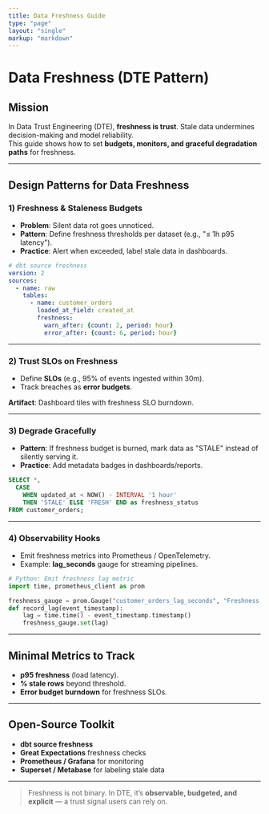 ```yaml
---
title: Data Freshness Guide
type: "page"
layout: "single"
markup: "markdown"
---
```


# Data Freshness (DTE Pattern)

## Mission

In Data Trust Engineering (DTE), **freshness is trust**. Stale data undermines decision-making and model reliability.  
This guide shows how to set **budgets, monitors, and graceful degradation paths** for freshness.

---

## Design Patterns for Data Freshness

### 1) Freshness & Staleness Budgets
- **Problem**: Silent data rot goes unnoticed.  
- **Pattern**: Define freshness thresholds per dataset (e.g., "≤ 1h p95 latency").  
- **Practice**: Alert when exceeded, label stale data in dashboards.  

```yaml
# dbt source freshness
version: 2
sources:
  - name: raw
    tables:
      - name: customer_orders
        loaded_at_field: created_at
        freshness:
          warn_after: {count: 2, period: hour}
          error_after: {count: 6, period: hour}
```

---

### 2) Trust SLOs on Freshness
- Define **SLOs** (e.g., 95% of events ingested within 30m).  
- Track breaches as **error budgets**.  

**Artifact**: Dashboard tiles with freshness SLO burndown.

---

### 3) Degrade Gracefully
- **Pattern**: If freshness budget is burned, mark data as "STALE" instead of silently serving it.  
- **Practice**: Add metadata badges in dashboards/reports.  

```sql
SELECT *, 
  CASE 
    WHEN updated_at < NOW() - INTERVAL '1 hour' 
    THEN 'STALE' ELSE 'FRESH' END as freshness_status
FROM customer_orders;
```

---

### 4) Observability Hooks
- Emit freshness metrics into Prometheus / OpenTelemetry.  
- Example: **lag_seconds** gauge for streaming pipelines.  

```python
# Python: Emit freshness lag metric
import time, prometheus_client as prom

freshness_gauge = prom.Gauge("customer_orders_lag_seconds", "Freshness lag in seconds")
def record_lag(event_timestamp):
    lag = time.time() - event_timestamp.timestamp()
    freshness_gauge.set(lag)
```

---

## Minimal Metrics to Track
- **p95 freshness** (load latency).  
- **% stale rows** beyond threshold.  
- **Error budget burndown** for freshness SLOs.  

---

## Open-Source Toolkit
- **dbt source freshness**  
- **Great Expectations** freshness checks  
- **Prometheus / Grafana** for monitoring  
- **Superset / Metabase** for labeling stale data  

---

> Freshness is not binary. In DTE, it’s **observable, budgeted, and explicit** — a trust signal users can rely on.